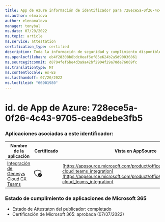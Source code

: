 ```yaml
---
title: App de Azure información de identificador para 728ece5a-0f26-4c43-9705-cea9debe3fb5
ms.author: elmalova
author: elenamalova
manager: tonybal
ms.date: 07/20/2022
ms.topic: article
ms.service: attestation
certification_type: certified
description: Toda la información de seguridad y cumplimiento disponible para 728ece5a-0f26-4c43-9705-cea9debe3fb5.
ms.openlocfilehash: eb4f28308b8bdc0eaf6ef85e624b2a5d90036861
ms.sourcegitcommit: d8794fef6be4d3a9a42bf2904f29a70de76069fc
ms.translationtype: MT
ms.contentlocale: es-ES
ms.lasthandoff: 07/20/2022
ms.locfileid: "66901980"
---
```

# <a name="azure-app-id-728ece5a-0f26-4c43-9705-cea9debe3fb5"></a>id. de App de Azure: 728ece5a-0f26-4c43-9705-cea9debe3fb5


### <a name="apps-associated-with-this-id"></a>Aplicaciones asociadas a este identificador:
| **Nombre de la aplicación** | **Certificado** | **Vista en AppSource** |
|--------------|---------------|-----------------------|
| [Integración de Genesys Cloud CX Teams](../forward/genesyslabs.genesys-cloud_teams_integration.md) | <img alt="Certified application badge" src="../media/certified-badge.png" height="25" width="25" /> | [https://appsource.microsoft.com/product/office/genesyslabs.genesys-cloud_teams_integration](https://appsource.microsoft.com/product/office/genesyslabs.genesys-cloud_teams_integration) |

### <a name="microsoft-365-app-compliance-status"></a>Estado de cumplimiento de aplicaciones de Microsoft 365
- Estado de Attestaton del publicador: completado
- Certificación de Microsoft 365: aprobada (07/07/2022)
